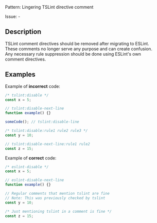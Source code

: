 Pattern: Lingering TSLint directive comment

Issue: -

## Description

TSLint comment directives should be removed after migrating to ESLint. These comments no longer serve any purpose and can create confusion. Any necessary rule suppression should be done using ESLint's own comment directives.

## Examples

Example of **incorrect** code:
```ts
/* tslint:disable */
const x = 5;

// tslint:disable-next-line
function example() {}

someCode(); // tslint:disable-line

/* tslint:disable:rule1 rule2 rule3 */
const y = 10;

// tslint:disable-next-line:rule1 rule2
const z = 15;
```

Example of **correct** code:
```ts
/* eslint-disable */
const x = 5;

// eslint-disable-next-line
function example() {}

// Regular comments that mention tslint are fine
// Note: This was previously checked by tslint
const y = 10;

/* Just mentioning tslint in a comment is fine */
const z = 15;
```